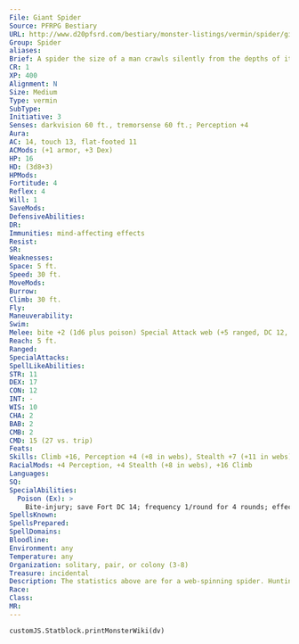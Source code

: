 ```yaml
---
File: Giant Spider
Source: PFRPG Bestiary
URL: http://www.d20pfsrd.com/bestiary/monster-listings/vermin/spider/giant-spider
Group: Spider
aliases: 
Brief: A spider the size of a man crawls silently from the depths of its funnel-shaped web.
CR: 1
XP: 400
Alignment: N
Size: Medium
Type: vermin
SubType: 
Initiative: 3
Senses: darkvision 60 ft., tremorsense 60 ft.; Perception +4
Aura: 
AC: 14, touch 13, flat-footed 11
ACMods: (+1 armor, +3 Dex)
HP: 16
HD: (3d8+3)
HPMods: 
Fortitude: 4
Reflex: 4
Will: 1
SaveMods: 
DefensiveAbilities: 
DR: 
Immunities: mind-affecting effects
Resist: 
SR: 
Weaknesses: 
Space: 5 ft.
Speed: 30 ft.
MoveMods: 
Burrow: 
Climb: 30 ft.
Fly: 
Maneuverability: 
Swim: 
Melee: bite +2 (1d6 plus poison) Special Attack web (+5 ranged, DC 12, hp 2)
Reach: 5 ft.
Ranged: 
SpecialAttacks: 
SpellLikeAbilities: 
STR: 11
DEX: 17
CON: 12
INT: -
WIS: 10
CHA: 2
BAB: 2
CMB: 2
CMD: 15 (27 vs. trip)
Feats: 
Skills: Climb +16, Perception +4 (+8 in webs), Stealth +7 (+11 in webs)
RacialMods: +4 Perception, +4 Stealth (+8 in webs), +16 Climb
Languages: 
SQ: 
SpecialAbilities:
  Poison (Ex): >
    Bite-injury; save Fort DC 14; frequency 1/round for 4 rounds; effect 1d2 Strength damage; cure 1 save.
SpellsKnown: 
SpellsPrepared: 
SpellDomains: 
Bloodline: 
Environment: any
Temperature: any
Organization: solitary, pair, or colony (3-8)
Treasure: incidental
Description: The statistics above are for a web-spinning spider. Hunting spiders lose the web ability but gain a +8 racial modifier on Acrobatics checks. All giant spiders have a +2 racial bonus on poison save DCs. Other species of giant spiders exist, as detailed below. Species CR Size HD Scarlet spider 1/4 Tiny 1d8 Giant crab spider 1/2 Small 2d8 Giant black widow 3 Large 5d8 Ogre spider 5 Huge 7d8 Giant tarantula 8 Gargantuan 10d8 Goliath spider 11 Colossal 14d8
Race: 
Class: 
MR: 
---
```

```dataviewjs
customJS.Statblock.printMonsterWiki(dv)
```
